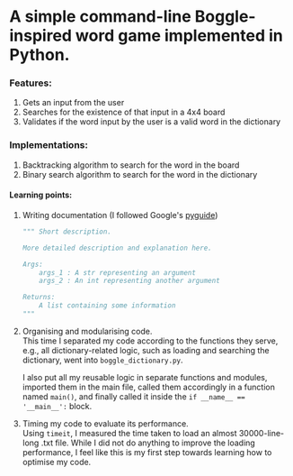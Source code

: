 # A simple command-line Boggle-inspired word game implemented in Python.

### Features:

1. Gets an input from the user
2. Searches for the existence of that input in a 4x4 board
3. Validates if the word input by the user is a valid word in the dictionary

### Implementations:

1. Backtracking algorithm to search for the word in the board
2. Binary search algorithm to search for the word in the dictionary

#### Learning points:

1. Writing documentation (I followed Google's [pyguide](http://google.github.io/styleguide/pyguide.html))

   ```py
   """ Short description.

   More detailed description and explanation here.

   Args:
       args_1 : A str representing an argument
       args_2 : An int representing another argument

   Returns:
       A list containing some information
   """
   ```

2. Organising and modularising code.  
    This time I separated my code according to the functions they serve, e.g., all dictionary-related logic, such as loading and searching the dictionary, went into `boggle_dictionary.py`.
     
    I also put all my reusable logic in separate functions and modules, imported them in the main file, called them accordingly in a function named `main()`, and finally called it inside the `if __name__ == '__main__':` block.
3. Timing my code to evaluate its performance.  
    Using `timeit`, I measured the time taken to load an almost 30000-line-long .txt file. While I did not do anything to improve the loading performance, I feel like this is my first step towards learning how to optimise my code.
